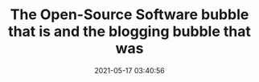 ---
date: 2021-05-17 03:40:56
link:
  source: pocket
  source_url: https://getpocket.com
  text: The Open-Source Software bubble that is and the blogging bubble that was
  url: https://www.baldurbjarnason.com/2021/the-oss-bubble-and-the-blogging-bubble/
source: pocket
syndicated:
- type: pocket
  url: https://www.baldurbjarnason.com/2021/the-oss-bubble-and-the-blogging-bubble/
- type: mastodon
  url: https://mastodon.technology/users/roytang/statuses/106248498314609720
- type: twitter
  url: https://twitter.com/roytang/status/1394138204693884930/
title: The Open-Source Software bubble that is and the blogging bubble that was
---